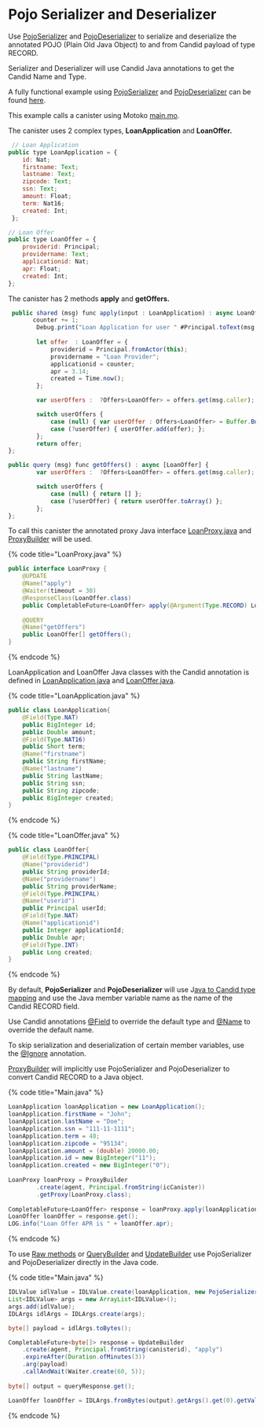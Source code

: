 # Pojo Serializer and Deserializer

Use [PojoSerializer](https://github.com/ic4j/ic4j-candid/blob/master/src/main/java/org/ic4j/candid/pojo/PojoSerializer.java) and [PojoDeserializer](https://github.com/ic4j/ic4j-candid/blob/master/src/main/java/org/ic4j/candid/pojo/PojoDeserializer.java) to serialize and deserialize the annotated POJO (Plain Old Java Object) to and from Candid payload of type RECORD.&#x20;

Serializer and Deserializer will use Candid Java annotations to get the Candid Name and Type.&#x20;

A fully functional example using [PojoSerializer](https://github.com/ic4j/ic4j-candid/blob/master/src/main/java/org/ic4j/candid/pojo/PojoSerializer.java) and [PojoDeserializer](https://github.com/ic4j/ic4j-candid/blob/master/src/main/java/org/ic4j/candid/pojo/PojoDeserializer.java) can be found [here](https://github.com/ic4j/samples/tree/master/IC4JPojoSample).

This example calls a canister using Motoko [main.mo](https://github.com/ic4j/samples/blob/master/IC4JPojoSample/src/main.mo).&#x20;

The canister uses 2 complex types, **LoanApplication** and **LoanOffer.**

```javascript
 // Loan Application
public type LoanApplication = {
    id: Nat;
    firstname: Text;
    lastname: Text;
    zipcode: Text;
    ssn: Text;
    amount: Float;
    term: Nat16;
    created: Int;
 };

// Loan Offer
public type LoanOffer = {
    providerid: Principal;
    providername: Text;
    applicationid: Nat;
    apr: Float;
    created: Int;
};
```

The canister has 2 methods **apply** and **getOffers.**

```javascript
 public shared (msg) func apply(input : LoanApplication) : async LoanOffer { 
       counter += 1;
        Debug.print("Loan Application for user " #Principal.toText(msg.caller));
        
        let offer  : LoanOffer = {
            providerid = Principal.fromActor(this);
            providername = "Loan Provider";
            applicationid = counter;
            apr = 3.14;
            created = Time.now();
        };

        var userOffers :  ?Offers<LoanOffer> = offers.get(msg.caller);

        switch userOffers {
            case (null) { var userOffer : Offers<LoanOffer> = Buffer.Buffer(0); userOffer.add(offer);  offers.put(msg.caller, userOffer)};
            case (?userOffer) { userOffer.add(offer); };
        };
        return offer;
};

public query (msg) func getOffers() : async [LoanOffer] {
        var userOffers :  ?Offers<LoanOffer> = offers.get(msg.caller);

        switch userOffers {
            case (null) { return [] };
            case (?userOffer) { return userOffer.toArray() };
        };
};
```

To call this canister the annotated proxy Java interface [LoanProxy.java](https://github.com/ic4j/samples/blob/master/IC4JPojoSample/src/main/java/org/ic4j/samples/pojo/LoanProxy.java) and [ProxyBuilder](../proxybuilder.md) will be used.&#x20;

{% code title="LoanProxy.java" %}
```java
public interface LoanProxy {
	@UPDATE
	@Name("apply")
	@Waiter(timeout = 30)
	@ResponseClass(LoanOffer.class)
	public CompletableFuture<LoanOffer> apply(@Argument(Type.RECORD) LoanApplication loanApplication);
	
	@QUERY
	@Name("getOffers")
	public LoanOffer[] getOffers();
}
```
{% endcode %}

LoanApplication and LoanOffer Java classes with the Candid annotation is defined in [LoanApplication.java](https://github.com/ic4j/samples/blob/master/IC4JPojoSample/src/main/java/org/ic4j/samples/pojo/LoanApplication.java) and [LoanOffer.java](https://github.com/ic4j/samples/blob/master/IC4JPojoSample/src/main/java/org/ic4j/samples/pojo/LoanOffer.java).

{% code title="LoanApplication.java" %}
```java
public class LoanApplication{
    @Field(Type.NAT)
    public BigInteger id;
    public Double amount;
    @Field(Type.NAT16)    
    public Short term;
    @Name("firstname")
    public String firstName;
    @Name("lastname")
    public String lastName;
    public String ssn;
    public String zipcode;
    public BigInteger created;
}
```
{% endcode %}

{% code title="LoanOffer.java" %}
```java
public class LoanOffer{
    @Field(Type.PRINCIPAL)
    @Name("providerid")
    public String providerId;	
    @Name("providername")
    public String providerName;    
    @Field(Type.PRINCIPAL)
    @Name("userid")
    public Principal userId;
    @Field(Type.NAT)
    @Name("applicationid")
    public Integer applicationId;
    public Double apr;
    @Field(Type.INT)
    public Long created;
}
```
{% endcode %}

By default, **PojoSerializer** and **PojoDeserializer** will use J[ava to Candid type mapping](../supported-types.md) and use the Java member variable name as the name of the Candid RECORD field.&#x20;

Use Candid annotations [@Field](https://github.com/ic4j/ic4j-candid/blob/master/src/main/java/org/ic4j/candid/annotations/Field.java) to override the default type and [@Name](https://github.com/ic4j/ic4j-candid/blob/master/src/main/java/org/ic4j/candid/annotations/Name.java) to override the default name.

To skip serialization and deserialization of certain member variables, use the [@Ignore](https://github.com/ic4j/ic4j-candid/blob/master/src/main/java/org/ic4j/candid/annotations/Ignore.java) annotation.

[ProxyBuilder](../proxybuilder.md) will implicitly use PojoSerializer and PojoDeserializer to convert Candid RECORD to a Java object.

{% code title="Main.java" %}
```java
LoanApplication loanApplication = new LoanApplication();
loanApplication.firstName = "John";
loanApplication.lastName = "Doe";
loanApplication.ssn = "111-11-1111";
loanApplication.term = 48;
loanApplication.zipcode = "95134";		
loanApplication.amount = (double) 20000.00;
loanApplication.id = new BigInteger("11");
loanApplication.created = new BigInteger("0");
		
LoanProxy loanProxy = ProxyBuilder
		.create(agent, Principal.fromString(icCanister))
		.getProxy(LoanProxy.class);
		
CompletableFuture<LoanOffer> response = loanProxy.apply(loanApplication);		
LoanOffer loanOffer = response.get();				
LOG.info("Loan Offer APR is " + loanOffer.apr);		
```
{% endcode %}

To use [Raw methods](../using-raw-methods.md) or [QueryBuilder](../querybuilder-and-updatebuilder.md#querybuilder) and [UpdateBuilder](../querybuilder-and-updatebuilder.md#updatebuilder) use PojoSerializer and PojoDeserializer directly in the Java code.

{% code title="Main.java" %}
```java
IDLValue idlValue = IDLValue.create(loanApplication, new PojoSerializer());
List<IDLValue> args = new ArrayList<IDLValue>();
args.add(idlValue);
IDLArgs idlArgs = IDLArgs.create(args);

byte[] payload = idlArgs.toBytes();

CompletableFuture<byte[]> response = UpdateBuilder
	.create(agent, Principal.fromString(canisterid), "apply")
	.expireAfter(Duration.ofMinutes(3))
	.arg(payload)
	.callAndWait(Waiter.create(60, 5));
	
byte[] output = queryResponse.get();

LoanOffer loanOffer = IDLArgs.fromBytes(output).getArgs().get(0).getValue(new PojoDeserializer(), LoanOffer.class);	
```
{% endcode %}
